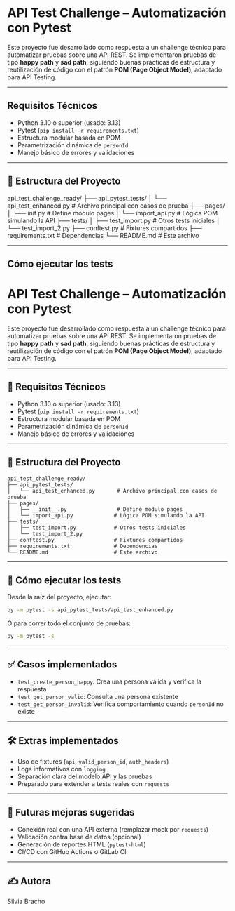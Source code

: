 # API Test Challenge – Automatización con Pytest

Este proyecto fue desarrollado como respuesta a un challenge técnico para automatizar pruebas sobre una API REST. Se implementaron pruebas de tipo **happy path** y **sad path**, siguiendo buenas prácticas de estructura y reutilización de código con el patrón **POM (Page Object Model)**, adaptado para API Testing.

---

## Requisitos Técnicos

- Python 3.10 o superior (usado: 3.13)
- Pytest (`pip install -r requirements.txt`)
- Estructura modular basada en POM
- Parametrización dinámica de `personId`
- Manejo básico de errores y validaciones

---

## 📁 Estructura del Proyecto

api_test_challenge_ready/
├── api_pytest_tests/
│ └── api_test_enhanced.py # Archivo principal con casos de prueba
├── pages/
│ ├── init.py # Define módulo pages
│ └── import_api.py # Lógica POM simulando la API
├── tests/
│ ├── test_import.py # Otros tests iniciales
│ └── test_import_2.py
├── conftest.py # Fixtures compartidos
├── requirements.txt # Dependencias
└── README.md # Este archivo


---

## Cómo ejecutar los tests

# API Test Challenge – Automatización con Pytest

Este proyecto fue desarrollado como respuesta a un challenge técnico para automatizar pruebas sobre una API REST. Se implementaron pruebas de tipo **happy path** y **sad path**, siguiendo buenas prácticas de estructura y reutilización de código con el patrón **POM (Page Object Model)**, adaptado para API Testing.

---

## 🚀 Requisitos Técnicos

- Python 3.10 o superior (usado: 3.13)
- Pytest (`pip install -r requirements.txt`)
- Estructura modular basada en POM
- Parametrización dinámica de `personId`
- Manejo básico de errores y validaciones

---

## 📁 Estructura del Proyecto

```
api_test_challenge_ready/
├── api_pytest_tests/
│   └── api_test_enhanced.py       # Archivo principal con casos de prueba
├── pages/
│   ├── __init__.py                # Define módulo pages
│   └── import_api.py             # Lógica POM simulando la API
├── tests/
│   ├── test_import.py            # Otros tests iniciales
│   └── test_import_2.py
├── conftest.py                   # Fixtures compartidos
├── requirements.txt              # Dependencias
└── README.md                     # Este archivo
```

---

## 🧪 Cómo ejecutar los tests

Desde la raíz del proyecto, ejecutar:

```bash
py -m pytest -s api_pytest_tests/api_test_enhanced.py
```

O para correr todo el conjunto de pruebas:

```bash
py -m pytest -s
```

---

## ✅ Casos implementados

- `test_create_person_happy`: Crea una persona válida y verifica la respuesta
- `test_get_person_valid`: Consulta una persona existente
- `test_get_person_invalid`: Verifica comportamiento cuando `personId` no existe

---

## 🛠️ Extras implementados

- Uso de fixtures (`api`, `valid_person_id`, `auth_headers`)
- Logs informativos con `logging`
- Separación clara del modelo API y las pruebas
- Preparado para extender a tests reales con `requests`

---

## 🧩 Futuras mejoras sugeridas

- Conexión real con una API externa (remplazar mock por `requests`)
- Validación contra base de datos (opcional)
- Generación de reportes HTML (`pytest-html`)
- CI/CD con GitHub Actions o GitLab CI

---

## ✍️ Autora

Silvia Bracho  
